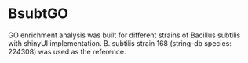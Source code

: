 # BsubtGO
GO enrichment analysis was built for different strains of Bacillus subtilis with shinyUI implementation. B. subtilis strain 168 (string-db species: 224308) was used as the reference.
